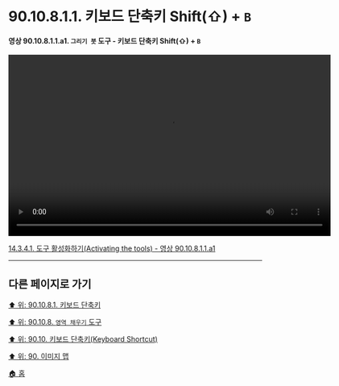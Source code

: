 # 90.10.8.1.1. 키보드 단축키 Shift(⇧) + `B`

<a id="90-10-08-01-01-a1"></a>

#### 영상 90.10.8.1.1.a1. `그리기 붓` 도구 - 키보드 단축키 Shift(⇧) + `B`
<video controls="controls" width="640" height="360" src="https://github.com/wonder13662/gimp/assets/15767104/f59cefb8-ac49-426b-8419-94c7592aa5ef"></video>

[14.3.4.1. 도구 활성화하기(Activating the tools) - 영상 90.10.8.1.1.a1](./14-03-04-01-activating_the_tool.md#90-10-08-01-01-a1)

***

## 다른 페이지로 가기

[⬆️ 위: 90.10.8.1. 키보드 단축키](./90-10-08-01-00-keyboard_shortcut.md)

[⬆️ 위: 90.10.8. `영역 채우기` 도구](./90-10-08-00-bucket_fill.md)

[⬆️ 위: 90.10. 키보드 단축키(Keyboard Shortcut)](./90-10-00-keyboard_shortcut.md)

[⬆️ 위: 90. 이미지 맵](./90-00-image-map.md)

[🏠 홈](./00-home.md)